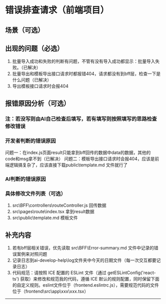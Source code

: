 # 错误排查请求（前端项目）

## 场景（可选）

## 出现的问题（必选）

1. 批量导入成功和失败的判断有问题，不管有没有导入成功都显示：批量导入失败。（已解决）
2. 批量导出和模板导出接口请求时都报错404，请求都没有到bff层，检查一下是什么问题（已解决）
3. 导出模板接口请求时会报404

## 报错原因分析（可选）

### 注：若没写则由AI自己检查后填写，若有填写则按照填写的思路检查修改错误

### 开发者判断的错误原因

问题一：在index.js页面result只能拿到bff回传的数据中data的数据，其他的code和msg拿不到（已解决）
问题二：模板导出接口请求时会报404，应该是前端逻辑搞复杂了，应该直接下载public\template.md 文件就行了

### AI判断的错误原因

### 具体修改文件列表（可选）

1. src\BFF\controllers\routeController.js 回传数据
2. src\pages\route\index.tsx 拿到result数据
3. src\public\template.md 模板文件

## 补充内容

1. 若有bff层相关错误，优先读取 src\BFF\Error-summary.md 文件中记录的错误案例来对照问题
2. 记录日志到ai-develop-help\log文件夹中今天的日期文件（每一次交互都要记录日志）
3. 代码规范：请按照 ICE 配置的 ESLint 文件（通过 getESLintConfig('react-ts') 获取）来修改和规范我的代码，遵循 ICE 默认的规则配置，同时保留下面的自定义规则。eslint文件位于（frontend\.eslintrc.js），需要规范代码的文件位于（frontend\src\app\xxx\xxx.tsx）

---
